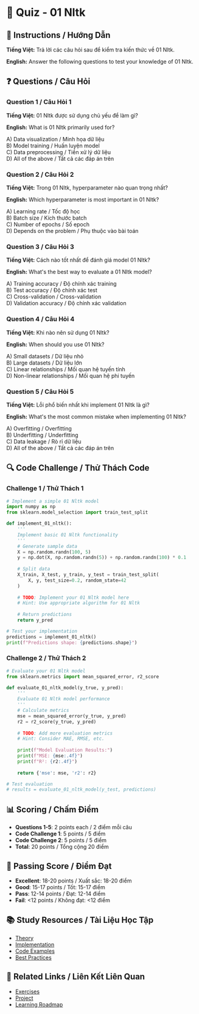 # 🧠 Quiz - 01 Nltk

## 📝 Instructions / Hướng Dẫn

**Tiếng Việt:** Trả lời các câu hỏi sau để kiểm tra kiến thức về 01 Nltk.

**English:** Answer the following questions to test your knowledge of 01 Nltk.

## ❓ Questions / Câu Hỏi

### Question 1 / Câu Hỏi 1
**Tiếng Việt:** 01 Nltk được sử dụng chủ yếu để làm gì?

**English:** What is 01 Nltk primarily used for?

A) Data visualization / Minh họa dữ liệu  
B) Model training / Huấn luyện model  
C) Data preprocessing / Tiền xử lý dữ liệu  
D) All of the above / Tất cả các đáp án trên

### Question 2 / Câu Hỏi 2
**Tiếng Việt:** Trong 01 Nltk, hyperparameter nào quan trọng nhất?

**English:** Which hyperparameter is most important in 01 Nltk?

A) Learning rate / Tốc độ học  
B) Batch size / Kích thước batch  
C) Number of epochs / Số epoch  
D) Depends on the problem / Phụ thuộc vào bài toán

### Question 3 / Câu Hỏi 3
**Tiếng Việt:** Cách nào tốt nhất để đánh giá model 01 Nltk?

**English:** What's the best way to evaluate a 01 Nltk model?

A) Training accuracy / Độ chính xác training  
B) Test accuracy / Độ chính xác test  
C) Cross-validation / Cross-validation  
D) Validation accuracy / Độ chính xác validation

### Question 4 / Câu Hỏi 4
**Tiếng Việt:** Khi nào nên sử dụng 01 Nltk?

**English:** When should you use 01 Nltk?

A) Small datasets / Dữ liệu nhỏ  
B) Large datasets / Dữ liệu lớn  
C) Linear relationships / Mối quan hệ tuyến tính  
D) Non-linear relationships / Mối quan hệ phi tuyến

### Question 5 / Câu Hỏi 5
**Tiếng Việt:** Lỗi phổ biến nhất khi implement 01 Nltk là gì?

**English:** What's the most common mistake when implementing 01 Nltk?

A) Overfitting / Overfitting  
B) Underfitting / Underfitting  
C) Data leakage / Rò rỉ dữ liệu  
D) All of the above / Tất cả các đáp án trên

## 🔍 Code Challenge / Thử Thách Code

### Challenge 1 / Thử Thách 1
```python
# Implement a simple 01 Nltk model
import numpy as np
from sklearn.model_selection import train_test_split

def implement_01_nltk():
    '''
    Implement basic 01 Nltk functionality
    '''
    # Generate sample data
    X = np.random.randn(100, 5)
    y = np.dot(X, np.random.randn(5)) + np.random.randn(100) * 0.1
    
    # Split data
    X_train, X_test, y_train, y_test = train_test_split(
        X, y, test_size=0.2, random_state=42
    )
    
    # TODO: Implement your 01 Nltk model here
    # Hint: Use appropriate algorithm for 01 Nltk
    
    # Return predictions
    return y_pred

# Test your implementation
predictions = implement_01_nltk()
print(f"Predictions shape: {predictions.shape}")
```

### Challenge 2 / Thử Thách 2
```python
# Evaluate your 01 Nltk model
from sklearn.metrics import mean_squared_error, r2_score

def evaluate_01_nltk_model(y_true, y_pred):
    '''
    Evaluate 01 Nltk model performance
    '''
    # Calculate metrics
    mse = mean_squared_error(y_true, y_pred)
    r2 = r2_score(y_true, y_pred)
    
    # TODO: Add more evaluation metrics
    # Hint: Consider MAE, RMSE, etc.
    
    print(f"Model Evaluation Results:")
    print(f"MSE: {mse:.4f}")
    print(f"R²: {r2:.4f}")
    
    return {'mse': mse, 'r2': r2}

# Test evaluation
# results = evaluate_01_nltk_model(y_test, predictions)
```

## 📊 Scoring / Chấm Điểm

- **Questions 1-5**: 2 points each / 2 điểm mỗi câu
- **Code Challenge 1**: 5 points / 5 điểm
- **Code Challenge 2**: 5 points / 5 điểm
- **Total**: 20 points / Tổng cộng 20 điểm

## 🎯 Passing Score / Điểm Đạt

- **Excellent**: 18-20 points / Xuất sắc: 18-20 điểm
- **Good**: 15-17 points / Tốt: 15-17 điểm  
- **Pass**: 12-14 points / Đạt: 12-14 điểm
- **Fail**: <12 points / Không đạt: <12 điểm

## 📚 Study Resources / Tài Liệu Học Tập

- [Theory](./THEORY_01_nltk.md)
- [Implementation](./IMPLEMENTATION_01_nltk.md)
- [Code Examples](./CODE_EXAMPLES_01_nltk.md)
- [Best Practices](./BEST_PRACTICES_01_nltk.md)

## 🔗 Related Links / Liên Kết Liên Quan

- [Exercises](./EXERCISES_01_nltk.md)
- [Project](./PROJECT_01_nltk.md)
- [Learning Roadmap](./LEARNING_ROADMAP_01_nltk.md)
